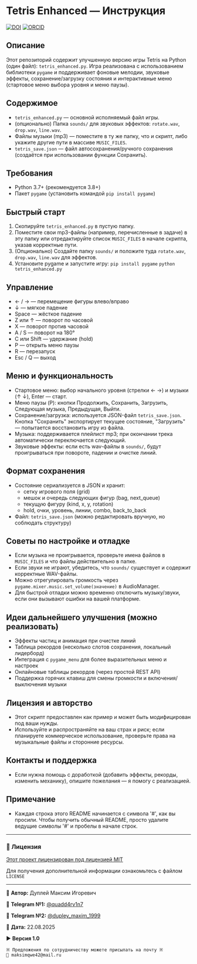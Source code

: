 # Tetris Enhanced — Инструкция

[![DOI](https://zenodo.org/badge/1042618379.svg)](https://doi.org/10.5281/zenodo.17264455)
[![ORCID](https://img.shields.io/badge/ORCID-0009--0007--7605--539X-green?logo=orcid&logoColor=white)](https://orcid.org/0009-0007-7605-539X)

## Описание

Этот репозиторий содержит улучшенную версию игры Tetris на Python (один файл): `tetris_enhanced.py`.
Игра реализована с использованием библиотеки `pygame` и поддерживает фоновые мелодии, звуковые эффекты,
сохранение/загрузку состояния и интерактивные меню (стартовое меню выбора уровня и меню паузы).

## Содержимое

- `tetris_enhanced.py` — основной исполняемый файл игры.
- (опционально) Папка `sounds/` для звуковых эффектов: `rotate.wav`, `drop.wav`, `line.wav`.
- Файлы музыки (mp3) — поместите в ту же папку, что и скрипт, либо укажите другие пути в массиве `MUSIC_FILES`.
- `tetris_save.json` — файл автосохранения/ручного сохранения (создаётся при использовании функции Сохранить).

## Требования

- Python 3.7+ (рекомендуется 3.8+)
- Пакет `pygame` (установить командой `pip install pygame`)

## Быстрый старт

1. Скопируйте `tetris_enhanced.py` в пустую папку.
2. Поместите свои mp3-файлы (например, перечисленные в задаче) в эту папку или отредактируйте
   список `MUSIC_FILES` в начале скрипта, указав корректные пути.
3. (Опционально) Создайте папку `sounds/` и положите туда `rotate.wav`, `drop.wav`, `line.wav` для эффектов.
4. Установите pygame и запустите игру:
   `pip install pygame`
   `python tetris_enhanced.py`

## Управление

- ← / → — перемещение фигуры влево/вправо
- ↓ — мягкое падение
- Space — жёсткое падение
- Z или ↑ — поворот по часовой
- X — поворот против часовой
- A / S — поворот на 180°
- C или Shift — удержание (hold)
- P — открыть меню паузы
- R — перезапуск
- Esc / Q — выход

## Меню и функциональность

- Стартовое меню: выбор начального уровня (стрелки ← →) и музыки (↑ ↓), Enter — старт.
- Меню паузы (P): кнопки Продолжить, Сохранить, Загрузить, Следующая музыка, Предыдущая, Выйти.
- Сохранение/загрузка: используется JSON-файл `tetris_save.json`. Кнопка "Сохранить" экспортирует
  текущее состояние, "Загрузить" — попытается восстановить игру из файла.
- Музыка: поддерживается плейлист mp3; при окончании трека автоматически переключается следующий.
- Звуковые эффекты: если есть wav-файлы в `sounds/`, будут проигрываться при повороте, падении и очистке линий.

## Формат сохранения

- Состояние сериализуется в JSON и хранит:
  * сетку игрового поля (grid)
  * мешок и очередь следующих фигур (bag, next_queue)
  * текущую фигуру (kind, x, y, rotation)
  * hold, очки, уровень, линии, combo, back_to_back
- Файл: `tetris_save.json` (можно редактировать вручную, но соблюдать структуру)

## Советы по настройке и отладке

- Если музыка не проигрывается, проверьте имена файлов в `MUSIC_FILES` и что файлы действительно в папке.
- Если звуки не играют, убедитесь, что `sounds/` существует и содержит корректные WAV-файлы.
- Можно отрегулировать громкость через `pygame.mixer.music.set_volume(значение)` в AudioManager.
- Для быстрой отладки можно временно отключить музыку/звуки, если они вызывают ошибки на вашей платформе.

## Идеи дальнейшего улучшения (можно реализовать)

- Эффекты частиц и анимация при очистке линий
- Таблица рекордов (несколько слотов сохранения, локальный лидерборд)
- Интеграция с `pygame_menu` для более выразительных меню и настроек
- Онлайновые таблицы рекордов (через простой REST API)
- Поддержка горячих клавиш для смены громкости и включения/выключения музыки

## Лицензия и авторство

- Этот скрипт предоставлен как пример и может быть модифицирован под ваши нужды.
- Используйте и распространяйте на ваш страх и риск; если планируете коммерческое использование, проверьте права на музыкальные файлы и сторонние ресурсы.

## Контакты и поддержка

- Если нужна помощь с доработкой (добавить эффекты, рекорды, изменить механику), опишите пожелания
  — я помогу с реализацией.

## Примечание

- Каждая строка этого README начинается с символа '#', как вы просили. Чтобы получить обычный README, просто удалите ведущие символы '#' и пробелы в начале строк.

---

### 📄 Лицензия

[Этот проект лицензирован под лицензией MIT](LICENCE)

Для получения дополнительной информации ознакомьтесь с файлом `LICENSE`

---

💼 **Автор:** Дуплей Максим Игоревич

📲 **Telegram №1:** [@quadd4rv1n7](https://t.me/quadd4rv1n7)

📲 **Telegram №2:** [@dupley_maxim_1999](https://t.me/dupley_maxim_1999)

📅 **Дата:** 22.08.2025

▶️ **Версия 1.0**

```textline
※ Предложения по сотрудничеству можете присылать на почту ※
📧 maksimqwe42@mail.ru
```
